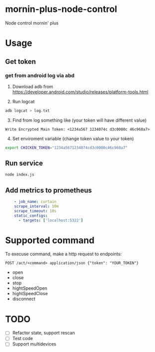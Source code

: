 # mornin-plus-node-control
Node control mornin' plus

# Usage
## Get token
### get from android log via abd
1. Download adb from https://developer.android.com/studio/releases/platform-tools.html

2. Run logcat
```sh
adb logcat > log.txt
```

3. Find from log something like (your token will have different value)
```
Write Encrypted Main Token: <1234a567 1234074c d3c0000c 46c960a7>
```

4. Set enviroment variable (change token value to your token)
```sh
export CHICKEN_TOKEN="1234a5671234074cd3c0000c46c960a7"
```

## Run service
```sh
node index.js
```

## Add metrics to prometheus
```yaml
    - job_name: curtain
    scrape_interval: 10m
    scrape_timeout: 10s
    static_configs:
      - targets: ['localhost:5322']
```
# Supported command
To execuse command, make a http request to endpoints:
```
POST /act/<command> application/json {"token": "YOUR_TOKEN"}
```

* open
* close
* stop
* hightSpeedOpen
* hightSpeedClose
* disconnect

# TODO
- [ ] Refactor state, support rescan
- [ ] Test code
- [ ] Support multidevices
